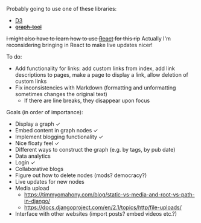 Probably going to use one of these libraries:
- [D3](https://d3js.org/)
- ~~[graph-tool](https://graph-tool.skewed.de/static/doc/quickstart.html)~~

~~I might also have to learn how to use [React](https://reactjs.org/) for this rip~~
Actually I'm reconsidering bringing in React to make live updates nicer!

To do:
- Add functionality for links: add custom links from index, add link descriptions to pages, make a page to display a link, allow deletion of custom links
- Fix inconsistencies with Markdown (formatting and unformatting sometimes changes the original text)
  - If there are line breaks, they disappear upon focus

Goals (in order of importance):
- Display a graph &#x2713;
- Embed content in graph nodes &#x2713;
- Implement blogging functionality &#x2713;
- Nice floaty feel &#x2713;
- Different ways to construct the graph (e.g. by tags, by pub date)
- Data analytics
- Login &#x2713;
- Collaborative blogs
- Figure out how to delete nodes (mods? democracy?)
- Live updates for new nodes
- Media upload
  - https://timmyomahony.com/blog/static-vs-media-and-root-vs-path-in-django/
  - https://docs.djangoproject.com/en/2.1/topics/http/file-uploads/
- Interface with other websites (import posts? embed videos etc.?)
